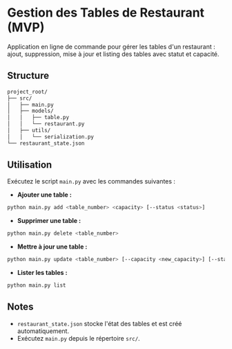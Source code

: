 # Gestion des Tables de Restaurant (MVP)

Application en ligne de commande pour gérer les tables d'un restaurant : ajout, suppression, mise à jour et listing des tables avec statut et capacité.

## Structure

```bash
project_root/
├── src/
│   ├── main.py
│   ├── models/
│   │   ├── table.py
│   │   └── restaurant.py
│   ├── utils/
│   │   └── serialization.py  
└── restaurant_state.json
```

## Utilisation

Exécutez le script `main.py` avec les commandes suivantes :

- **Ajouter une table :**

```bash
python main.py add <table_number> <capacity> [--status <status>]
```

- **Supprimer une table :**

```bash
python main.py delete <table_number>
```

- **Mettre à jour une table :**

```bash
python main.py update <table_number> [--capacity <new_capacity>] [--status <new_status>]
```

- **Lister les tables :**

```bash
python main.py list
```

## Notes

- `restaurant_state.json` stocke l'état des tables et est créé automatiquement.
- Exécutez `main.py` depuis le répertoire `src/`.
